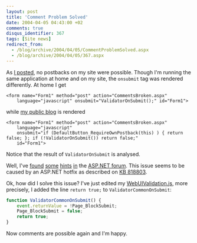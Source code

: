 ```yaml
---
layout: post
title: 'Comment Problem Solved'
date: 2004-04-05 04:43:00 +02
comments: true
disqus_identifier: 367
tags: [Site news]
redirect_from:
  - /blog/archive/2004/04/05/CommentProblemSolved.aspx
  - /blog/archive/2004/04/05/367.aspx
---
```


As [I posted](/archive/2004/04/01/no-comments-possible/), no postbacks on my site were possible. Though I'm running the same application at home and on my site, the `onsubmit` tag was rendered differently. At home I get

``` aspx-cs
<form name="Form1" method="post" action="CommentsBroken.aspx" 
    language="javascript" onsubmit="ValidatorOnSubmit();" id="Form1">
```

while [my public blog](/) is rendered

``` aspx-cs
<form name="Form1" method="post" action="CommentsBroken.aspx" 
    language="javascript"
    onsubmit="if (DefaultButton_RequireOwnPostback(this) ) { return false; }; if (!ValidatorOnSubmit()) return false;" 
    id="Form1">
```

Notice that the result of `ValidatorOnSubmit` is analysed.

Well, I've [found](http://www.asp.net/Forums/ShowPost.aspx?tabindex=1&PostID=494822) [some](http://www.asp.net/Forums/ShowPost.aspx?tabindex=1&PostID=485895) [hints](http://www.asp.net/Forums/ShowPost.aspx?tabindex=1&PostID=482721) [in](http://www.asp.net/Forums/ShowPost.aspx?tabindex=1&PostID=370419) the [ASP.NET forum](http://www.asp.net/Forums/). This issue seems to be caused by an ASP.NET hotfix as described on [KB 818803](http://support.microsoft.com/default.aspx?scid=kb;en-us;818803).

Ok, how did I solve this issue? I've just edited my [WebUIValidation.js](view-source:http://thomasfreudenberg.com/aspnet_client/system_web/1_1_4322/WebUIValidation.js), more precisely, I added the line `return true;` to `ValidatorCommonOnSubmit`:

``` javascript
function ValidatorCommonOnSubmit() {
    event.returnValue = !Page_BlockSubmit;
    Page_BlockSubmit = false;
    return true;
}
```

Now comments are possible again and I'm happy.

